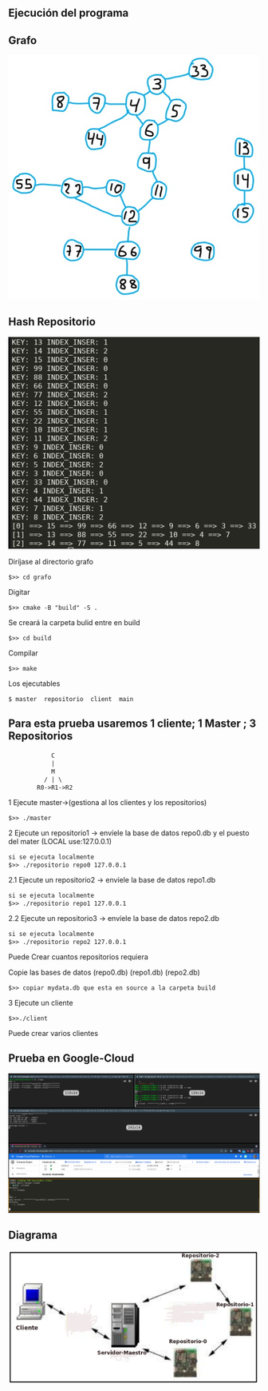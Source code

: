 
## Ejecución del programa
## Grafo
![test para la cola](img/grafo.jpeg)
## Hash Repositorio
![test para la cola](img/hash.png)

Diríjase al directorio grafo
~~~
$>> cd grafo
~~~
Digitar
~~~
$>> cmake -B "build" -S .
~~~ 
Se creará la carpeta bulid entre en build
~~~
$>> cd build
~~~
Compilar
~~~
$>> make
~~~
Los ejecutables 
~~~
$ master  repositorio  client  main
~~~

## Para esta prueba usaremos 1 cliente; 1 Master ; 3 Repositorios
~~~
            C
            |
            M
          / | \
        R0->R1->R2    
~~~

1 Ejecute master->(gestiona al los clientes  y los repositorios)
~~~
$>> ./master
~~~

2 Ejecute un repositorio1 -> envíele la base de datos repo0.db  y el puesto del mater (LOCAL use:127.0.0.1)
~~~
si se ejecuta localmente
$>> ./repositorio repo0 127.0.0.1
~~~

2.1 Ejecute un repositorio2 -> envíele la base de datos repo1.db
~~~
si se ejecuta localmente
$>> ./repositorio repo1 127.0.0.1
~~~

2.2 Ejecute un repositorio3 -> envíele la base de datos repo2.db
~~~
si se ejecuta localmente
$>> ./repositorio repo2 127.0.0.1
~~~
Puede Crear cuantos repositorios requiera

Copie las bases de datos (repo0.db) (repo1.db) (repo2.db)
~~~
$>> copiar mydata.db que esta en source a la carpeta build
~~~
3 Ejecute un cliente
~~~
$>>./client
~~~
Puede crear varios clientes 
## Prueba en Google-Cloud
![test para la cola](img/cloud.png)
## Diagrama
![test para la cola](img/Selección_059.png)

